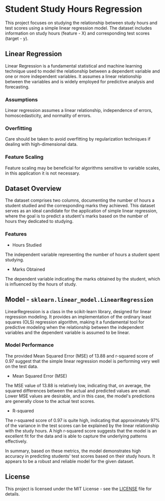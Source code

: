 # Student Study Hours Regression

This project focuses on studying the relationship between study hours and test scores using a simple linear regression model. The dataset includes information on study hours (feature - X) and corresponding test scores (target - y).

## Linear Regression

Linear Regression is a fundamental statistical and machine learning technique used to model the relationship between a dependent variable and one or more independent variables. It assumes a linear relationship between the variables and is widely employed for predictive analysis and forecasting.

### Assumptions

Linear regression assumes a linear relationship, independence of errors, homoscedasticity, and normality of errors.

### Overfitting

Care should be taken to avoid overfitting by regularization techniques if dealing with high-dimensional data.

### Feature Scaling

Feature scaling may be beneficial for algorithms sensitive to variable scales, in this application it is not necessary.

## Dataset Overview

The dataset comprises two columns, documenting the number of hours a student studied and the corresponding marks they achieved. This dataset serves as an ideal candidate for the application of simple linear regression, where the goal is to predict a student's marks based on the number of hours they dedicated to studying.

### Features

- Hours Studied

The independent variable representing the number of hours a student spent studying.

- Marks Obtained

The dependent variable indicating the marks obtained by the student, which is influenced by the hours of study.

## Model - ```sklearn.linear_model.LinearRegression```

LinearRegression is a class in the scikit-learn library, designed for linear regression modeling. It provides an implementation of the ordinary least squares (OLS) regression algorithm, making it a fundamental tool for predictive modeling when the relationship between the independent variables and the dependent variable is assumed to be linear.

### Model Performance

The provided Mean Squared Error (MSE) of 13.88 and r-squared score of 0.97 suggest that the simple linear regression model is performing very well on the test data.

- Mean Squared Error (MSE)

The MSE value of 13.88 is relatively low, indicating that, on average, the squared differences between the actual and predicted values are small. Lower MSE values are desirable, and in this case, the model's predictions are generally close to the actual test scores.

- R-squared

The r-squared score of 0.97 is quite high, indicating that approximately 97% of the variance in the test scores can be explained by the linear relationship with the study hours. A high r-squared score suggests that the model is an excellent fit for the data and is able to capture the underlying patterns effectively.

In summary, based on these metrics, the model demonstrates high accuracy in predicting students' test scores based on their study hours. It appears to be a robust and reliable model for the given dataset.

## License

This project is licensed under the MIT License - see the [LICENSE](LICENSE) file for details.